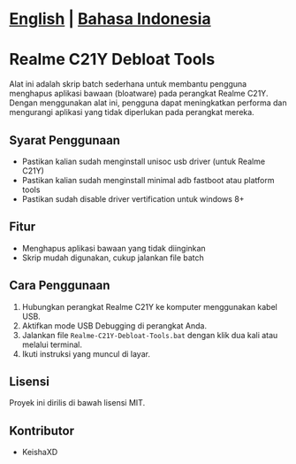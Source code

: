 # [English](README.md) | [Bahasa Indonesia](README-ID.md)
# Realme C21Y Debloat Tools

Alat ini adalah skrip batch sederhana untuk membantu pengguna menghapus aplikasi bawaan (bloatware) pada perangkat Realme C21Y. Dengan menggunakan alat ini, pengguna dapat meningkatkan performa dan mengurangi aplikasi yang tidak diperlukan pada perangkat mereka.

## Syarat Penggunaan
- Pastikan kalian sudah menginstall unisoc usb driver (untuk Realme C21Y)
- Pastikan kalian sudah menginstall minimal adb fastboot atau platform tools
- Pastikan sudah disable driver vertification untuk windows 8+

## Fitur
- Menghapus aplikasi bawaan yang tidak diinginkan
- Skrip mudah digunakan, cukup jalankan file batch

## Cara Penggunaan
1. Hubungkan perangkat Realme C21Y ke komputer menggunakan kabel USB.
2. Aktifkan mode USB Debugging di perangkat Anda.
3. Jalankan file `Realme-C21Y-Debloat-Tools.bat` dengan klik dua kali atau melalui terminal.
4. Ikuti instruksi yang muncul di layar.

## Lisensi
Proyek ini dirilis di bawah lisensi MIT.

## Kontributor
- KeishaXD
